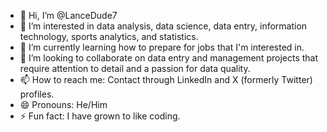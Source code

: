 - 👋 Hi, I’m @LanceDude7
- 👀 I’m interested in data analysis, data science, data entry, information technology, sports analytics, and statistics.
- 🌱 I’m currently learning how to prepare for jobs that I'm interested in.
- 💞️ I’m looking to collaborate on data entry and management projects that require attention to detail and a passion for data quality.
- 📫 How to reach me: Contact through LinkedIn and X (formerly Twitter) profiles.
- 😄 Pronouns: He/Him
- ⚡ Fun fact: I have grown to like coding.

<!---
LanceDude7/LanceDude7 is a ✨ special ✨ repository because its `README.md` (this file) appears on your GitHub profile.
You can click the Preview link to take a look at your changes.
--->
